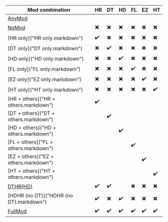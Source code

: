 | Mod combination |  HR  |  DT  |  HD  |  FL  |  EZ  |  HT  |
| --------------- | ---- | ---- | ---- | ---- | ---- | ---- |
| [AnyMod]("AnyMod.markdown") |  |  |  |  |  |
| [NoMod]("NoMod.markdown") | :heavy_multiplication_x: | :heavy_multiplication_x: | :heavy_multiplication_x: | :heavy_multiplication_x: | :heavy_multiplication_x: | :heavy_multiplication_x: |
| [HR only]("HR only.markdown") | :heavy_check_mark: | :heavy_multiplication_x: | :heavy_multiplication_x: | :heavy_multiplication_x: | :heavy_multiplication_x: | :heavy_multiplication_x: |
| [DT only]("DT only.markdown") | :heavy_multiplication_x: | :heavy_check_mark: | :heavy_multiplication_x: | :heavy_multiplication_x: | :heavy_multiplication_x: | :heavy_multiplication_x: |
| [HD only]("HD only.markdown") | :heavy_multiplication_x: | :heavy_multiplication_x: | :heavy_check_mark: | :heavy_multiplication_x: | :heavy_multiplication_x: | :heavy_multiplication_x: |
| [FL only]("FL only.markdown") | :heavy_multiplication_x: | :heavy_multiplication_x: | :heavy_multiplication_x: | :heavy_check_mark: | :heavy_multiplication_x: | :heavy_multiplication_x: |
| [EZ only]("EZ only.markdown") | :heavy_multiplication_x: | :heavy_multiplication_x: | :heavy_multiplication_x: | :heavy_multiplication_x: | :heavy_check_mark: | :heavy_multiplication_x: |
| [HT only]("HT only.markdown") | :heavy_multiplication_x: | :heavy_multiplication_x: | :heavy_multiplication_x: | :heavy_multiplication_x: | :heavy_multiplication_x: | :heavy_check_mark: |
| [HR + others]("HR + others.markdown") | :heavy_check_mark: |  |  |  |  |  |
| [DT + others]("DT + others.markdown") |  | :heavy_check_mark: |  |  |  |  |
| [HD + others]("HD + others.markdown") |  |  | :heavy_check_mark: |  |  |  |
| [FL + others]("FL + others.markdown") |  |  |  | :heavy_check_mark: |  |  |
| [EZ + others]("EZ + others.markdown") |  |  |  |  | :heavy_check_mark: |  |
| [HT + others]("HT + others.markdown") |  |  |  |  |  | :heavy_check_mark: |
| [DTHR(HD)]("DTHR(HD).markdown") | :heavy_check_mark: | :heavy_check_mark: |  | :heavy_multiplication_x: | :heavy_multiplication_x: | :heavy_multiplication_x: |
| [HDHR (no DT)]("HDHR (no DT).markdown") | :heavy_check_mark: | :heavy_multiplication_x: | :heavy_check_mark: | :heavy_multiplication_x: | :heavy_multiplication_x: | :heavy_multiplication_x: |
| [FullMod]("FullMod.markdown") | :heavy_check_mark: | :heavy_check_mark: | :heavy_check_mark: | :heavy_check_mark: | :heavy_check_mark: | :heavy_check_mark: |

